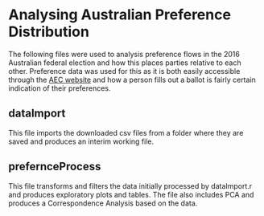 # Analysing Australian Preference Distribution

The following files were used to analysis preference flows in the 2016 Australian federal election and how this places parties relative to each other. Preference data was used for this as it is both easily accessible through the [AEC website](http://www.aec.gov.au/Elections/federal_elections/Stats_CDRom.htm "Official election statistics") and how a person fills out a ballot is fairly certain indication of their preferences.

## dataImport

This file imports the downloaded csv files from a folder where they are saved and produces an interim working file.

## prefernceProcess

This file transforms and filters the data initially processed by dataImport.r and produces exploratory plots and tables. The file also includes PCA and produces a Correspondence Analysis based on the data.